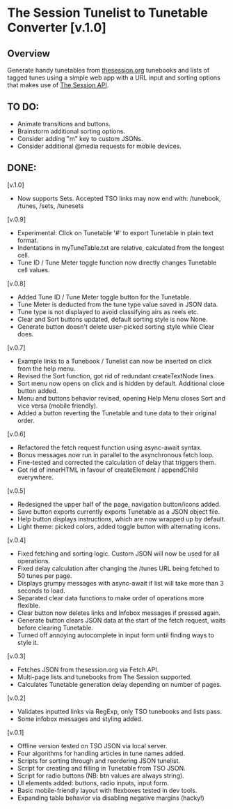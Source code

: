 The Session Tunelist to Tunetable Converter [v.1.0]
===================================================

## Overview

Generate handy tunetables from [thesession.org](https://thesession.org/) tunebooks and lists of 
tagged tunes using a simple web app with a URL input and sorting options that makes use of [The Session API](https://thesession.org/api).

## TO DO:

- Animate transitions and buttons.
- Brainstorm additional sorting options.
- Consider adding "m" key to custom JSONs.
- Consider additional @media requests for mobile devices.

## DONE: 

[v.1.0]

+ Now supports Sets. Accepted TSO links may now end with: /tunebook, /tunes, /sets, /tunesets

[v.0.9]

+ Experimental: Click on Tunetable '#' to export Tunetable in plain text format.
+ Indentations in myTuneTable.txt are relative, calculated from the longest cell.
+ Tune ID / Tune Meter toggle function now directly changes Tunetable cell values.

[v.0.8]

+ Added Tune ID / Tune Meter toggle button for the Tunetable. 
+ Tune Meter is deducted from the tune type value saved in JSON data.
+ Tune type is not displayed to avoid classifying airs as reels etc.
+ Clear and Sort buttons updated, default sorting style is now None. 
+ Generate button doesn't delete user-picked sorting style while Clear does.

[v.0.7]

+ Example links to a Tunebook / Tunelist can now be inserted on click from the help menu.
+ Revised the Sort function, got rid of redundant createTextNode lines.
+ Sort menu now opens on click and is hidden by default. Additional close button added.
+ Menu and buttons behavior revised, opening Help Menu closes Sort and vice versa (mobile friendly).
+ Added a button reverting the Tunetable and tune data to their original order.

[v.0.6]

+ Refactored the fetch request function using async-await syntax.
+ Bonus messages now run in parallel to the asynchronous fetch loop.
+ Fine-tested and corrected the calculation of delay that triggers them.
+ Got rid of innerHTML in favour of createElement / appendChild everywhere.

[v.0.5]

+ Redesigned the upper half of the page, navigation button/icons added.
+ Save button exports currently exports Tunetable as a JSON object file.
+ Help button displays instructions, which are now wrapped up by default.
+ Light theme: picked colors, added toggle button with alternating icons.

[v.0.4]

+ Fixed fetching and sorting logic. Custom JSON will now be used for all operations. 
+ Fixed delay calculation after changing the /tunes URL being fetched to 50 tunes per page. 
+ Displays grumpy messages with async-await if list will take more than 3 seconds to load.
+ Separated clear data functions to make order of operations more flexible.
+ Clear button now deletes links and Infobox messages if pressed again.
+ Generate button clears JSON data at the start of the fetch request, waits before clearing Tunetable.
+ Turned off annoying autocomplete in input form until finding ways to style it.

[v.0.3]

+ Fetches JSON from thesession.org via Fetch API.
+ Multi-page lists and tunebooks from The Session supported. 
+ Calculates Tunetable generation delay depending on number of pages.

[v.0.2]

+ Validates inputted links via RegExp, only TSO tunebooks and lists pass.
+ Some infobox messages and styling added.

[v.0.1]

+ Offline version tested on TSO JSON via local server.
+ Four algorithms for handling articles in tune names added.
+ Scripts for sorting through and reordering JSON tunelist.
+ Script for creating and filling in Tunetable from TSO JSON.
+ Script for radio buttons (NB: btn values are always string).
+ UI elements added: buttons, radio inputs, input form.
+ Basic mobile-friendly layout with flexboxes tested in dev tools.
+ Expanding table behavior via disabling negative margins (hacky!)


